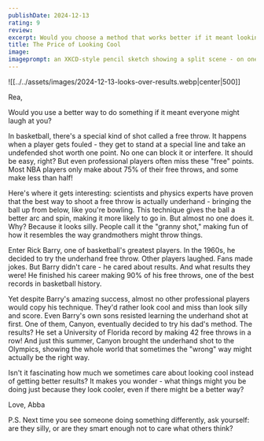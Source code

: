 ```yaml
---
publishDate: 2024-12-13
rating: 9
review: 
excerpt: Would you choose a method that works better if it meant looking silly? The story of basketball's most effective - but unused - technique reveals how much we care about appearance over results.
title: The Price of Looking Cool
image: 
imageprompt: an XKCD-style pencil sketch showing a split scene - on one side, a basketball player shooting a traditional free throw with a crowd cheering, on the other side, a player doing an underhand shot with the crowd looking confused
---
```


![[../../assets/images/2024-12-13-looks-over-results.webp|center|500]]


Rea,

Would you use a better way to do something if it meant everyone might laugh at you?

In basketball, there's a special kind of shot called a free throw. It happens when a player gets fouled - they get to stand at a special line and take an undefended shot worth one point. No one can block it or interfere. It should be easy, right? But even professional players often miss these "free" points. Most NBA players only make about 75% of their free throws, and some make less than half!

Here's where it gets interesting: scientists and physics experts have proven that the best way to shoot a free throw is actually underhand - bringing the ball up from below, like you're bowling. This technique gives the ball a better arc and spin, making it more likely to go in. But almost no one does it. Why? Because it looks silly. People call it the "granny shot," making fun of how it resembles the way grandmothers might throw things.

Enter Rick Barry, one of basketball's greatest players. In the 1960s, he decided to try the underhand free throw. Other players laughed. Fans made jokes. But Barry didn't care - he cared about results. And what results they were! He finished his career making 90% of his free throws, one of the best records in basketball history. 

Yet despite Barry's amazing success, almost no other professional players would copy his technique. They'd rather look cool and miss than look silly and score. Even Barry's own sons resisted learning the underhand shot at first. One of them, Canyon, eventually decided to try his dad's method. The results? He set a University of Florida record by making 42 free throws in a row! And just this summer, Canyon brought the underhand shot to the Olympics, showing the whole world that sometimes the "wrong" way might actually be the right way.

Isn't it fascinating how much we sometimes care about looking cool instead of getting better results? It makes you wonder - what things might you be doing just because they look cooler, even if there might be a better way?

Love,
Abba

P.S. Next time you see someone doing something differently, ask yourself: are they silly, or are they smart enough not to care what others think?
